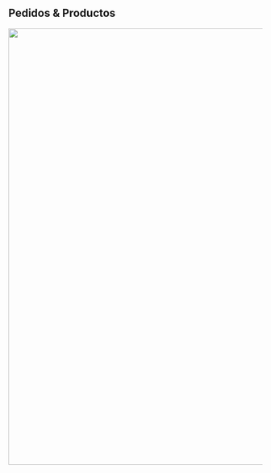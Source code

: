 ## Pedidos & Productos

<img width="865" src="https://github.com/user-attachments/assets/27d2de32-f019-497b-8293-e7ffb2c9c55e" />
